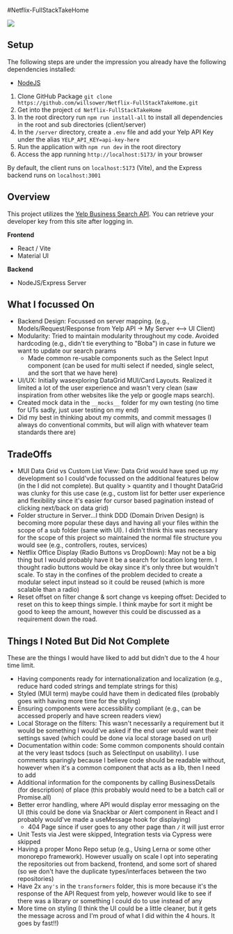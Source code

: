 #Netflix-FullStackTakeHome

![](./assets/UI.gif)

## Setup

The following steps are under the impression you already have the following dependencies installed:
- [NodeJS](https://nodejs.org/en/download)

1. Clone GitHub Package `git clone https://github.com/willsower/Netflix-FullStackTakeHome.git`
2. Get into the project `cd Netflix-FullStackTakeHome`
3. In the root directory run `npm run install-all` to install all dependencies in the root and sub directories (client/server)
4. In the `/server` directory, create a `.env` file and add your Yelp API Key under the alias `YELP_API_KEY=api-key-here`
5. Run the application with `npm run dev` in the root directory
6. Access the app running `http://localhost:5173/` in your browser

By default, the client runs on `localhost:5173` (Vite), and the Express backend runs on `localhost:3001`

## Overview

This project utilizes the [Yelp Business Search API](https://docs.developer.yelp.com/reference/v3_business_search). You can retrieve your developer key from this site after logging in.

**Frontend**
- React / Vite
- Material UI

**Backend**
- NodeJS/Express Server

## What I focussed On

- Backend Design: Focussed on server mapping. (e.g., Models/Request/Response from Yelp API -> My Server <--> UI Client)
- Modularity: Tried to maintain modularity throughout my code. Avoided hardcoding (e.g., didn't tie everything to "Boba") in case in future we want to update our search params
  - Made common re-usable components such as the Select Input component (can be used for multi select if needed, single select, and the sort that we have here)
- UI/UX: Initially wasexploring DataGrid MUI/Card Layouts. Realized it limited a lot of the user experience and wasn't very clean (saw inspiration from other websites like the yelp or google maps search).
- Created mock data in the `__mocks__` folder for my own testing (no time for UTs sadly, just user testing on my end)
- Did my best in thinking about my commits, and commit messages (I always do conventional commits, but will align with whatever team standards there are)
 
## TradeOffs

- MUI Data Grid vs Custom List View: Data Grid would have sped up my development so I could'vde focussed on the additional features below (in the I did not complete). But quality > quantity and I thought DataGrid was clunky for this use case (e.g., custom list for better user experience and flexibility since it's easier for cursor based pagination instead of clicking next/back on data grid)
- Folder structure in Server...I think DDD (Domain Driven Design) is becoming more popular these days and having all your files within the scope of a sub folder (same with UI). I didn't think this was necessary for the scope of this project so maintained the normal file structure you would see (e.g., controllers, routes, services)
- Netflix Office Display (Radio Buttons vs DropDown): May not be a big thing but I would probably have it be a search for location long term. I thought radio buttons would be okay since it's only three but wouldn't scale. To stay in the confines of the problem decided to create a modular select input instead so it could be reused (which is more scalable than a radio)
- Reset offset on filter change & sort change vs keeping offset: Decided to reset on this to keep things simple. I think maybe for sort it might be good to keep the amount, however this could be discussed as a requirement down the road.

## Things I Noted But Did Not Complete

These are the things I would have liked to add but didn't due to the 4 hour time limit.

- Having components ready for internationalization and localization (e.g., reduce hard coded strings and template strings for this)
- Styled (MUI term) maybe could have them in dedicated files (probably goes with having more time for the styling)
- Ensuring components were accessibility compliant (e.g., can be accessed properly and have screen readers view)
- Local Storage on the filters: This wasn't necessarily a requirement but it would be something I would've asked if the end user would want their settings saved (which could be done via local storage based on url)
- Documentation within code: Some common components should contain at the very least tsdocs (such as SelectInput on usability). I use comments sparingly because I believe code should be readable without, however when it's a common component that acts as a lib, then I need to add
- Additional information for the components by calling BusinessDetails (for description) of place (this probably would need to be a batch call or Promise.all)
- Better error handling, where API would display error messaging on the UI (this could be done via Snackbar or Alert component in React and I probably would've made a useMessage hook for displaying)
  - 404 Page since if user goes to any other page than `/` it will just error
- Unit Tests via Jest were skipped, Integration tests via Cypress were skipped
- Having a proper Mono Repo setup (e.g., Using Lerna or some other monorepo framework). However usually on scale I opt into seperating the repositories out from backend, frontend, and some sort of shared (so we don't have the duplicate types/interfaces between the two repositories)
- Have 2x `any's` in the `transformers` folder, this is more because it's the response of the API Request from yelp, however would like to see if there was a library or something I could do to use instead of any
- More time on styling (I think the UI could be a little cleaner, but it gets the message across and I'm proud of what I did within the 4 hours. It goes by fast!!)
